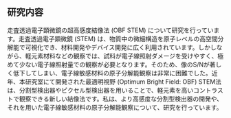## 研究内容

走査透過電子顕微鏡の超高感度結像法 (OBF STEM) について研究を行っています。走査透過電子顕微鏡 (STEM) は、物質中の微細構造を原子レベルの高空間分解能で可視化でき、材料開発やデバイス開発に広く利用されています。しかしながら、軽元素材料などの観察では、試料が電子線照射ダメージを受けやすく、極めて少ない電子線照射量での観察が必要となります。そのため、像のS/Nが著しく低下してしまい、電子線敏感材料の原子分解能観察は非常に困難でした。近年、本研究室にて開発された最適明視野 (Optimum Bright Field: OBF) STEM法は、分割型検出器やピクセル型検出器を用いることで、軽元素を高いコントラストで観察できる新しい結像法です。私は、より高感度な分割型検出器の開発や、それを用いた電子線敏感材料の原子分解能観察について、研究を行っています。
